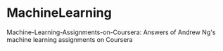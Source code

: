 # MachineLearning

Machine-Learning-Assignments-on-Coursera: Answers of Andrew Ng's machine learning assignments on Coursera
